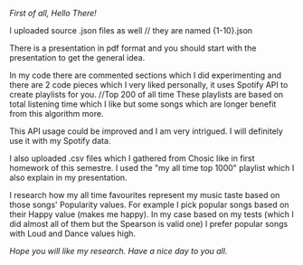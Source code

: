 *First of all, Hello There!*

I uploaded source .json files as well // they are named {1-10}.json

There is a presentation in pdf format and you should start with the presentation to get the general idea. 

In my code there are commented sections which I did experimenting and there are 2 code pieces which I very liked personally, it uses Spotify API to create playlists for you. //Top 200 of all time 
These playlists are based on total listening time which I like but some songs which are longer benefit from this algorithm more.

This API usage could be improved and I am very intrigued. I will definitely use it with my Spotify data.

I also uploaded .csv files which I gathered from Chosic like in first homework of this semestre. I used the "my all time top 1000" playlist which I also explain in my presentation.

I research how my all time favourites represent my music taste based on those songs' Popularity values. For example I pick popular songs based on their Happy value (makes me happy). In my case based on my tests (which I did almost all of them but the Spearson is valid one) I prefer popular songs with Loud and Dance values high.

*Hope you will like my research. Have a nice day to you all.*

